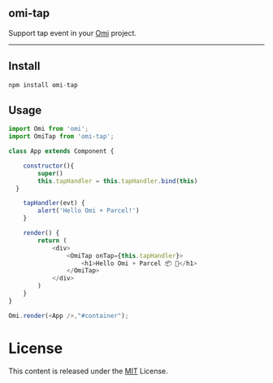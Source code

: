 ﻿## omi-tap

Support tap event in your [Omi](https://github.com/AlloyTeam/omi) project.

---

## Install

``` js
npm install omi-tap
```

## Usage

```js
import Omi from 'omi';
import OmiTap from 'omi-tap';

class App extends Component {

    constructor(){
        super()
        this.tapHandler = this.tapHandler.bind(this)
  }

    tapHandler(evt) {
        alert('Hello Omi + Parcel!')
    }

    render() {
        return (
            <div>
                <OmiTap onTap={this.tapHandler}>
                    <h1>Hello Omi + Parcel 📦 🚀</h1>
                </OmiTap>
            </div>
        )
    }
}

Omi.render(<App />,"#container");
```

# License
This content is released under the [MIT](http://opensource.org/licenses/MIT) License.

